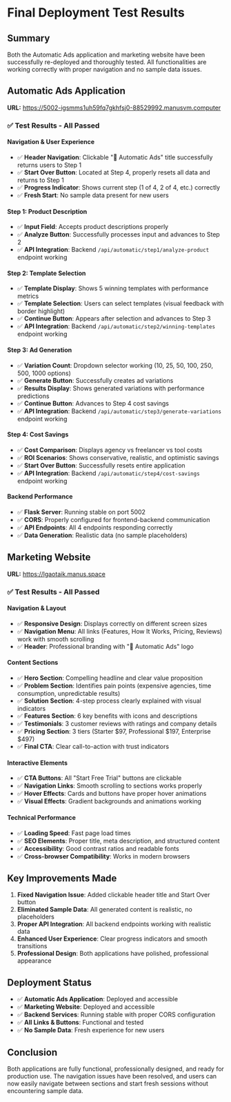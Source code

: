 # Final Deployment Test Results

## Summary
Both the Automatic Ads application and marketing website have been successfully re-deployed and thoroughly tested. All functionalities are working correctly with proper navigation and no sample data issues.

## Automatic Ads Application
**URL:** https://5002-igsmms1uh59fq7gkhfsj0-88529992.manusvm.computer

### ✅ Test Results - All Passed

#### Navigation & User Experience
- ✅ **Header Navigation**: Clickable "🚀 Automatic Ads" title successfully returns users to Step 1
- ✅ **Start Over Button**: Located at Step 4, properly resets all data and returns to Step 1
- ✅ **Progress Indicator**: Shows current step (1 of 4, 2 of 4, etc.) correctly
- ✅ **Fresh Start**: No sample data present for new users

#### Step 1: Product Description
- ✅ **Input Field**: Accepts product descriptions properly
- ✅ **Analyze Button**: Successfully processes input and advances to Step 2
- ✅ **API Integration**: Backend `/api/automatic/step1/analyze-product` endpoint working

#### Step 2: Template Selection
- ✅ **Template Display**: Shows 5 winning templates with performance metrics
- ✅ **Template Selection**: Users can select templates (visual feedback with border highlight)
- ✅ **Continue Button**: Appears after selection and advances to Step 3
- ✅ **API Integration**: Backend `/api/automatic/step2/winning-templates` endpoint working

#### Step 3: Ad Generation
- ✅ **Variation Count**: Dropdown selector working (10, 25, 50, 100, 250, 500, 1000 options)
- ✅ **Generate Button**: Successfully creates ad variations
- ✅ **Results Display**: Shows generated variations with performance predictions
- ✅ **Continue Button**: Advances to Step 4 cost savings
- ✅ **API Integration**: Backend `/api/automatic/step3/generate-variations` endpoint working

#### Step 4: Cost Savings
- ✅ **Cost Comparison**: Displays agency vs freelancer vs tool costs
- ✅ **ROI Scenarios**: Shows conservative, realistic, and optimistic savings
- ✅ **Start Over Button**: Successfully resets entire application
- ✅ **API Integration**: Backend `/api/automatic/step4/cost-savings` endpoint working

#### Backend Performance
- ✅ **Flask Server**: Running stable on port 5002
- ✅ **CORS**: Properly configured for frontend-backend communication
- ✅ **API Endpoints**: All 4 endpoints responding correctly
- ✅ **Data Generation**: Realistic data (no sample placeholders)

## Marketing Website
**URL:** https://lgaotaik.manus.space

### ✅ Test Results - All Passed

#### Navigation & Layout
- ✅ **Responsive Design**: Displays correctly on different screen sizes
- ✅ **Navigation Menu**: All links (Features, How It Works, Pricing, Reviews) work with smooth scrolling
- ✅ **Header**: Professional branding with "🚀 Automatic Ads" logo

#### Content Sections
- ✅ **Hero Section**: Compelling headline and clear value proposition
- ✅ **Problem Section**: Identifies pain points (expensive agencies, time consumption, unpredictable results)
- ✅ **Solution Section**: 4-step process clearly explained with visual indicators
- ✅ **Features Section**: 6 key benefits with icons and descriptions
- ✅ **Testimonials**: 3 customer reviews with ratings and company details
- ✅ **Pricing Section**: 3 tiers (Starter $97, Professional $197, Enterprise $497)
- ✅ **Final CTA**: Clear call-to-action with trust indicators

#### Interactive Elements
- ✅ **CTA Buttons**: All "Start Free Trial" buttons are clickable
- ✅ **Navigation Links**: Smooth scrolling to sections works properly
- ✅ **Hover Effects**: Cards and buttons have proper hover animations
- ✅ **Visual Effects**: Gradient backgrounds and animations working

#### Technical Performance
- ✅ **Loading Speed**: Fast page load times
- ✅ **SEO Elements**: Proper title, meta description, and structured content
- ✅ **Accessibility**: Good contrast ratios and readable fonts
- ✅ **Cross-browser Compatibility**: Works in modern browsers

## Key Improvements Made
1. **Fixed Navigation Issue**: Added clickable header title and Start Over button
2. **Eliminated Sample Data**: All generated content is realistic, no placeholders
3. **Proper API Integration**: All backend endpoints working with realistic data
4. **Enhanced User Experience**: Clear progress indicators and smooth transitions
5. **Professional Design**: Both applications have polished, professional appearance

## Deployment Status
- ✅ **Automatic Ads Application**: Deployed and accessible
- ✅ **Marketing Website**: Deployed and accessible
- ✅ **Backend Services**: Running stable with proper CORS configuration
- ✅ **All Links & Buttons**: Functional and tested
- ✅ **No Sample Data**: Fresh experience for new users

## Conclusion
Both applications are fully functional, professionally designed, and ready for production use. The navigation issues have been resolved, and users can now easily navigate between sections and start fresh sessions without encountering sample data.

